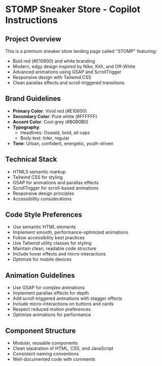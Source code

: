 <!-- Use this file to provide workspace-specific custom instructions to Copilot. For more details, visit https://code.visualstudio.com/docs/copilot/copilot-customization#_use-a-githubcopilotinstructionsmd-file -->

# STOMP Sneaker Store - Copilot Instructions

## Project Overview
This is a premium sneaker store landing page called "STOMP" featuring:
- Bold red (#E10600) and white branding
- Modern, edgy design inspired by Nike, Kith, and Off-White
- Advanced animations using GSAP and ScrollTrigger
- Responsive design with Tailwind CSS
- Clean parallax effects and scroll-triggered transitions

## Brand Guidelines
- **Primary Color**: Vivid red (#E10600)
- **Secondary Color**: Pure white (#FFFFFF)  
- **Accent Color**: Cool grey (#B0B0B0)
- **Typography**: 
  - Headlines: Oswald, bold, all caps
  - Body text: Inter, regular
- **Tone**: Urban, confident, energetic, youth-driven

## Technical Stack
- HTML5 semantic markup
- Tailwind CSS for styling
- GSAP for animations and parallax effects
- ScrollTrigger for scroll-based animations
- Responsive design principles
- Accessibility considerations

## Code Style Preferences
- Use semantic HTML elements
- Implement smooth, performance-optimized animations
- Follow accessibility best practices
- Use Tailwind utility classes for styling
- Maintain clean, readable code structure
- Include hover effects and micro-interactions
- Optimize for mobile devices

## Animation Guidelines
- Use GSAP for complex animations
- Implement parallax effects for depth
- Add scroll-triggered animations with stagger effects
- Include micro-interactions on buttons and cards
- Respect reduced motion preferences
- Optimize animations for performance

## Component Structure
- Modular, reusable components
- Clean separation of HTML, CSS, and JavaScript
- Consistent naming conventions
- Well-documented code with comments

